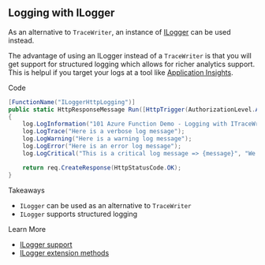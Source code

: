 ## Logging with ILogger
As an alternative to `TraceWriter`, an instance of [ILogger](https://docs.microsoft.com/en-us/aspnet/core/api/microsoft.extensions.logging.ilogger) can be used instead.

The advantage of using an ILogger instead of a `TraceWriter` is that you will get support for structured logging which allows for richer analytics support. This is helpul if you target your logs at a tool like [Application Insights](https://docs.microsoft.com/en-us/azure/application-insights/app-insights-analytics).

Code
```csharp
[FunctionName("ILoggerHttpLogging")]
public static HttpResponseMessage Run([HttpTrigger(AuthorizationLevel.Anonymous, "GET")]HttpRequestMessage req, ILogger log)
{
    log.LogInformation("101 Azure Function Demo - Logging with ITraceWriter");
    log.LogTrace("Here is a verbose log message");
    log.LogWarning("Here is a warning log message");
    log.LogError("Here is an error log message");
    log.LogCritical("This is a critical log message => {message}", "We have a big problem");

    return req.CreateResponse(HttpStatusCode.OK);
}

```

Takeaways
* `ILogger` can be used as an alternative to `TraceWriter`
* `ILogger` supports structured logging

Learn More
* [ILogger support](https://github.com/Azure/azure-webjobs-sdk-script/wiki/ILogger)
* [ILogger extension methods](https://docs.microsoft.com/en-us/aspnet/core/api/microsoft.extensions.logging.loggerextensions#methods_summary)